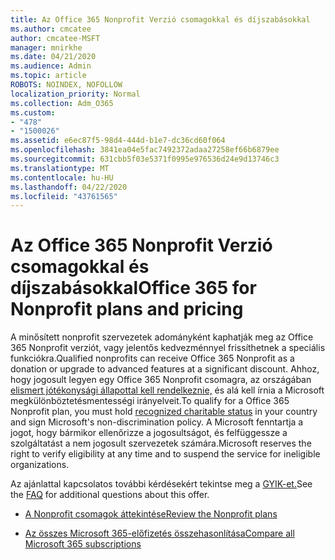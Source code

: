 ```yaml
---
title: Az Office 365 Nonprofit Verzió csomagokkal és díjszabásokkal
ms.author: cmcatee
author: cmcatee-MSFT
manager: mnirkhe
ms.date: 04/21/2020
ms.audience: Admin
ms.topic: article
ROBOTS: NOINDEX, NOFOLLOW
localization_priority: Normal
ms.collection: Adm_O365
ms.custom:
- "478"
- "1500026"
ms.assetid: e6ec87f5-98d4-444d-b1e7-dc36cd60f064
ms.openlocfilehash: 3841ea04e5fac7492372adaa27258ef66b6879ee
ms.sourcegitcommit: 631cbb5f03e5371f0995e976536d24e9d13746c3
ms.translationtype: MT
ms.contentlocale: hu-HU
ms.lasthandoff: 04/22/2020
ms.locfileid: "43761565"
---
```

# <a name="office-365-for-nonprofit-plans-and-pricing"></a><span data-ttu-id="1b79b-102">Az Office 365 Nonprofit Verzió csomagokkal és díjszabásokkal</span><span class="sxs-lookup"><span data-stu-id="1b79b-102">Office 365 for Nonprofit plans and pricing</span></span>

<span data-ttu-id="1b79b-103">A minősített nonprofit szervezetek adományként kaphatják meg az Office 365 Nonprofit verziót, vagy jelentős kedvezménnyel frissíthetnek a speciális funkciókra.</span><span class="sxs-lookup"><span data-stu-id="1b79b-103">Qualified nonprofits can receive Office 365 Nonprofit as a donation or upgrade to advanced features at a significant discount.</span></span> <span data-ttu-id="1b79b-104">Ahhoz, hogy jogosult legyen egy Office 365 Nonprofit csomagra, az országában [elismert jótékonysági állapottal kell rendelkeznie,](https://go.microsoft.com/fwlink/p/?LinkID=330253) és alá kell írnia a Microsoft megkülönböztetésmentességi irányelveit.</span><span class="sxs-lookup"><span data-stu-id="1b79b-104">To qualify for a Office 365 Nonprofit plan, you must hold [recognized charitable status](https://go.microsoft.com/fwlink/p/?LinkID=330253) in your country and sign Microsoft's non-discrimination policy.</span></span> <span data-ttu-id="1b79b-105">A Microsoft fenntartja a jogot, hogy bármikor ellenőrizze a jogosultságot, és felfüggessze a szolgáltatást a nem jogosult szervezetek számára.</span><span class="sxs-lookup"><span data-stu-id="1b79b-105">Microsoft reserves the right to verify eligibility at any time and to suspend the service for ineligible organizations.</span></span>
  
<span data-ttu-id="1b79b-106">Az ajánlattal kapcsolatos további kérdésekért tekintse meg a [GYIK-et.](https://products.office.com/nonprofit/office-365-nonprofit)</span><span class="sxs-lookup"><span data-stu-id="1b79b-106">See the [FAQ](https://products.office.com/nonprofit/office-365-nonprofit) for additional questions about this offer.</span></span>
  
- [<span data-ttu-id="1b79b-107">A Nonprofit csomagok áttekintése</span><span class="sxs-lookup"><span data-stu-id="1b79b-107">Review the Nonprofit plans</span></span>](https://products.office.com/nonprofit/office-365-nonprofit-plans-and-pricing?tab=1)

- [<span data-ttu-id="1b79b-108">Az összes Microsoft 365-előfizetés összehasonlítása</span><span class="sxs-lookup"><span data-stu-id="1b79b-108">Compare all Microsoft 365 subscriptions</span></span>](https://products.office.com/business/compare-more-office-365-for-business-plans)